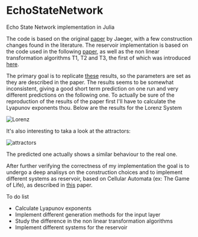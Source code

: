 # EchoStateNetwork
Echo State Network implementation in Julia

The code is based on the original [paper](http://www.scholarpedia.org/article/Echo_state_network) by Jaeger, with a few construction changes found in the literature. The reservoir implementation is based on the code used in the following [paper](https://arxiv.org/pdf/1906.08829.pdf), as well as the non linear transformation algorithms T1, T2 and T3, the first of which was introduced [here](https://www.researchgate.net/publication/322457145_Model-Free_Prediction_of_Large_Spatiotemporally_Chaotic_Systems_from_Data_A_Reservoir_Computing_Approach).

The primary goal is to replicate [these](https://arxiv.org/pdf/1710.07313.pdf) results, so the parameters are set as they are described in the paper. The results seems to be somewhat inconsistent, giving a good short term prediction on one run and very different predictions on the following one. To actually be sure of the reproduction of the results of the paper first I'll have to calculate the Lyapunov exponents thou. Below are the results for the Lorenz System

![Lorenz](https://github.com/MartinuzziFrancesco/EchoStateNetwork/blob/master/comp.png)

It's also interesting to taka a look at the attractors:

![attractors](https://github.com/MartinuzziFrancesco/EchoStateNetwork/blob/master/attractor_com.png)

The predicted one actually shows a similar behaviour to the real one.

After further verifying the correctness of my implementation the goal is to undergo a deep analisys on the construction choices and to implement different systems as reservoir, based on Cellular Automata (ex: The Game of Life), as described in [this](https://arxiv.org/pdf/1410.0162.pdf) paper. 

To do list
* Calculate Lyapunov exponents 
* Implement different generation methods for the input layer
* Study the difference in the non linear transformation algorithms
* Implement different systems for the reservoir
